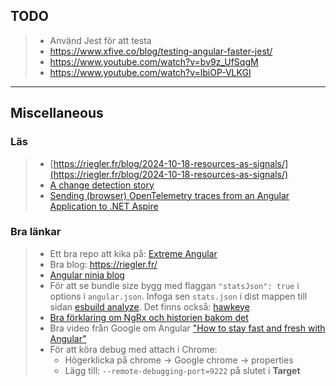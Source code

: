 ## TODO

> - Använd Jest för att testa
> - https://www.xfive.co/blog/testing-angular-faster-jest/
> - https://www.youtube.com/watch?v=bv9z_UfSqgM
> - https://www.youtube.com/watch?v=lbiOP-VLKGI

---

## Miscellaneous

### Läs

> - [https://riegler.fr/blog/2024-10-18-resources-as-signals/](https://riegler.fr/blog/2024-10-18-resources-as-signals/)
> - [A change detection story](https://itnext.io/a-change-detection-zone-js-zoneless-local-change-detection-and-signals-story-9344079c3b9d)
> - [Sending (browser) OpenTelemetry traces from an Angular Application to .NET Aspire](https://timdeschryver.dev/blog/Sending-browser-opentelemetry-traces-from-an-angular-application-to-net-aspire)

### Bra länkar

> - Ett bra repo att kika på: [Extreme Angular](https://github.com/joematthews/extreme-angular)
> - Bra blog: https://riegler.fr/
> - [Angular ninja blog](https://blog.ninja-squad.com/tags.html#Angular-ref)
> - För att se bundle size bygg med flaggan `"statsJson": true` i options i `angular.json`. Infoga sen `stats.json` i dist mappen till sidan [esbuild analyze](https://esbuild.github.io/analyze/). Det finns också: [hawkeye](https://www.hawkeyeapp.dev/)
> - [Bra förklaring om NgRx och historien bakom det]()
> - Bra video från Google om Angular ["How to stay fast and fresh with Angular"](https://www.youtube.com/watch?v=B-lipaiZII8)
> - För att köra debug med attach i Chrome:
>   - Högerklicka på chrome -> Google chrome -> properties
>   - Lägg till: `--remote-debugging-port=9222` på slutet i **Target**
